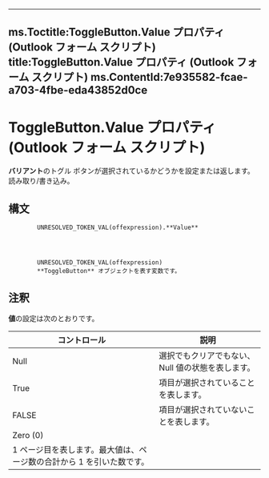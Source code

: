 

---
ms.Toctitle:ToggleButton.Value プロパティ (Outlook フォーム スクリプト)
title:ToggleButton.Value プロパティ (Outlook フォーム スクリプト)
ms.ContentId:7e935582-fcae-a703-4fbe-eda43852d0ce
---
# ToggleButton.Value プロパティ (Outlook フォーム スクリプト)




**バリアント**のトグル ボタンが選択されているかどうかを設定または返します。読み取り/書き込み。

## 構文

            UNRESOLVED_TOKEN_VAL(offexpression).**Value**




            UNRESOLVED_TOKEN_VAL(offexpression)
            **ToggleButton** オブジェクトを表す変数です。



## 注釈
**値**の設定は次のとおりです。

|**コントロール**|**説明**|
|---|---|
|Null|選択でもクリアでもない、Null 値の状態を表します。|
|True|項目が選択されていることを表します。|
|FALSE|項目が選択されていないことを表します。|
|Zero (0)
|1 ページ目を表します。最大値は、ページ数の合計から 1 を引いた数です。|




